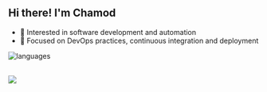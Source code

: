 ## Hi there! I'm Chamod

* 🌱 Interested in software development and automation
* 🔧 Focused on DevOps practices, continuous integration and deployment

<img align="center" src="https://github-readme-stats.vercel.app/api/top-langs/?username=chamodranasgala&&exclude_reo=chamodranasgala&layout=compact&theme=great-gatsby" alt="languages"/>

<br><img src="https://skillicons.dev/icons?i=react,nodejs,html,css,js,bootstrap,java,mongodb,laravel,git,vscode,eclipse"/>
